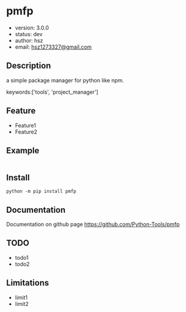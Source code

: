 # pmfp

+ version: 3.0.0
+ status: dev
+ author: hsz
+ email: hsz1273327@gmail.com

## Description

a simple package manager for python like npm.

keywords:['tools', 'project_manager']

## Feature

+ Feature1
+ Feature2

## Example

```python
```

## Install

`python -m pip install pmfp`

## Documentation

Documentation on github page <https://github.com/Python-Tools/pmfp>

## TODO

+ todo1
+ todo2

## Limitations

+ limit1
+ limit2